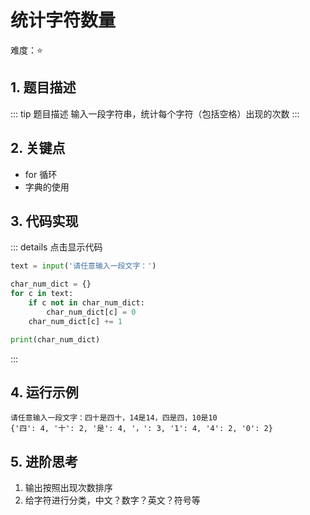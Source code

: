 # 统计字符数量

难度：:star:

## 1. 题目描述
::: tip 题目描述
输入一段字符串，统计每个字符（包括空格）出现的次数
:::

## 2. 关键点
- for 循环
- 字典的使用

## 3. 代码实现
::: details 点击显示代码
```python
text = input('请任意输入一段文字：')

char_num_dict = {}
for c in text:
    if c not in char_num_dict:
        char_num_dict[c] = 0
    char_num_dict[c] += 1

print(char_num_dict)
```
:::

## 4. 运行示例
```
请任意输入一段文字：四十是四十，14是14，四是四，10是10
{'四': 4, '十': 2, '是': 4, '，': 3, '1': 4, '4': 2, '0': 2}
```

## 5. 进阶思考
1. 输出按照出现次数排序
2. 给字符进行分类，中文？数字？英文？符号等
